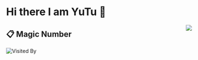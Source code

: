 # Hi there I am YuTu 👋
<a href="https://github.com/yutustd">
  <img align="right" src="https://github-readme-stats.vercel.app/api?username=yutustd&show_icons=true&theme=default" />
</a>


## 📋 Magic Number

![Visited By](https://count.getloli.com/get/@yutustd?theme=rule34)

